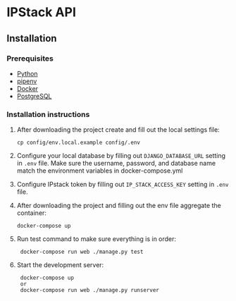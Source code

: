 # IPStack API

## Installation

### Prerequisites

- [Python](https://www.python.org/)
- [pipenv](https://pipenv.readthedocs.io/en/latest/)
- [Docker](https://www.docker.com/)
- [PostgreSQL](https://www.postgresql.org/)

### Installation instructions

1. After downloading the project create and fill out the local settings file:

    ```
    cp config/env.local.example config/.env
    ```

2. Configure your local database by filling out `DJANGO_DATABASE_URL` setting in `.env` file. Make sure the username, password, and database name match the environment variables in docker-compose.yml

3. Configure IPstack token by filling out `IP_STACK_ACCESS_KEY` setting in `.env` file.

4. After downloading the project and filling out the env file aggregate the container:

    ```
    docker-compose up
    ```

5. Run test command to make sure everything is in order:

        docker-compose run web ./manage.py test

6. Start the development server:

        docker-compose up
        or
        docker-compose run web ./manage.py runserver
